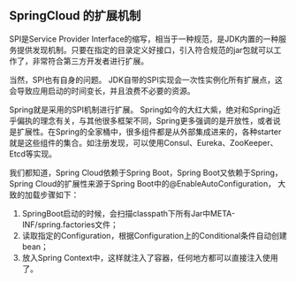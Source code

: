 ## SpringCloud 的扩展机制

SPI是Service Provider Interface的缩写，相当于一种规范，是JDK内置的一种服务提供发现机制。只要在指定的目录定义好接口，引入符合规范的jar包就可以工作了，非常符合第三方开发者进行扩展。

当然，SPI也有自身的问题。 JDK自带的SPI实现会一次性实例化所有扩展点，这会导致应用启动的时间变长，并且浪费不必要的资源。

Spring就是采用的SPI机制进行扩展。
Spring如今的大红大紫，绝对和Spring近乎偏执的理念有关，与其他很多框架不同，Spring更多强调的是开放性，或者说是扩展性。在Spring的全家桶中，很多组件都是从外部集成进来的，各种starter就是这些组件的集合。如注册发现，可以使用Consul、Eureka、ZooKeeper、Etcd等实现。

我们都知道，Spring Cloud依赖于Spring Boot，Spring Boot又依赖于Spring，Spring Cloud的扩展性来源于Spring Boot中的@EnableAutoConfiguration，
大致的加载步骤如下：

1. SpringBoot启动的时候，会扫描classpath下所有Jar中META-INF/spring.factories文件；
2. 读取指定的Configuration，根据Configuration上的Conditional条件自动创建bean；
3. 放入Spring Context中，这样就注入了容器，任何地方都可以直接注入使用了。

